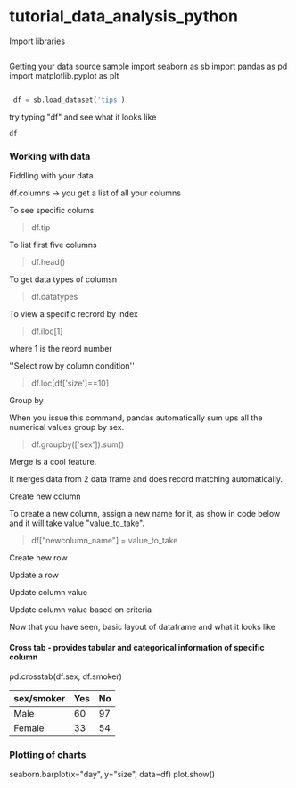 # tutorial_data_analysis_python

Import libraries 

~~~ python 


~~~~

Getting your data source sample
import seaborn as sb
import pandas as pd
import matplotlib.pyplot as plt 

~~~python 

 df = sb.load_dataset('tips')

~~~

try typing "df" and see what it looks like 

~~~python
df
~~~~

### Working with data

Fiddling with your data 


df.columns -> you get a list of all your columns 

To see specific colums 

> df.tip

To list first five columns 

> df.head()


To get data types of columsn 

> df.datatypes


To view a specific recrord by index

> df.iloc[1]

where 1 is the reord number 


''Select row by column condition''

>df.loc[df['size']==10]


Group by 

When you issue this command, pandas automatically sum ups all the numerical values group by sex. 

> df.groupby(['sex']).sum()



Merge is a cool feature. 

It merges data from 2 data frame and does record matching automatically.




Create new column 

To create a new column, assign a new name for it, as show in code below and it will take value "value_to_take".

> df["newcolumn_name"] = value_to_take


Create new row 

Update a row 

Update column value 

Update column value based on criteria


Now that you have seen, basic layout of dataframe and what it looks like 


#### Cross tab - provides tabular and categorical information of specific column  

pd.crosstab(df.sex, df.smoker)
       
sex/smoker    |  Yes | No|
--- | ---|---
Male     |     60     |  97|
Female   |     33   |    54|





### Plotting of charts 

seaborn.barplot(x="day", y="size", data=df)
plot.show()
